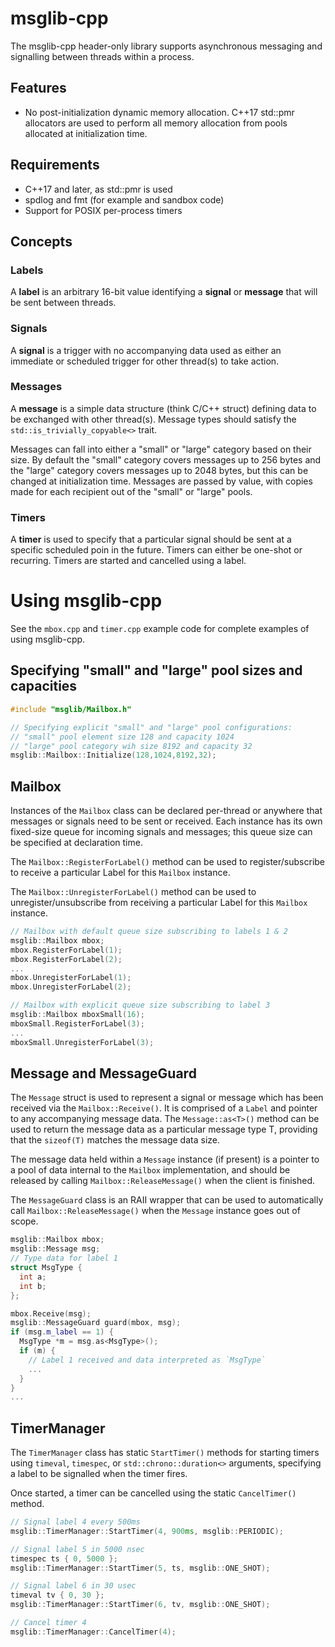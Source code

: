 # msglib-cpp

The msglib-cpp header-only library supports asynchronous messaging and signalling between threads within a process.

## Features
- No post-initialization dynamic memory allocation. C++17 std::pmr allocators are used to perform all memory allocation from
  pools allocated at initialization time.

## Requirements
- C++17 and later, as std::pmr is used
- spdlog and fmt (for example and sandbox code)
- Support for POSIX per-process timers

## Concepts
### Labels
A **label** is an arbitrary 16-bit value identifying a **signal** or **message** that will be sent between threads.

### Signals
A **signal** is a trigger with no accompanying data used as either an immediate or scheduled trigger for other thread(s) to take action.

### Messages
A **message** is a simple data structure (think C/C++ struct) defining data to be exchanged with other thread(s). Message types should satisfy the `std::is_trivially_copyable<>` trait.

Messages can fall into either a "small" or "large" category based on their size. By default the "small" category covers messages up to 256 bytes and the "large" category covers messages up to 2048 bytes, but this can be changed at initialization time. Messages are passed by value, with copies made for each recipient out of the "small" or "large" pools.

### Timers
A **timer** is used to specify that a particular signal should be sent at a specific scheduled poin in the future. Timers can either be one-shot or recurring. Timers are started and cancelled using a label.

# Using msglib-cpp
See the `mbox.cpp` and `timer.cpp` example code for complete examples of using msglib-cpp.

## Specifying "small" and "large" pool sizes and capacities
```c++
#include "msglib/Mailbox.h"

// Specifying explicit "small" and "large" pool configurations:
// "small" pool element size 128 and capacity 1024
// "large" pool category wih size 8192 and capacity 32
msglib::Mailbox::Initialize(128,1024,8192,32);
```

## Mailbox
Instances of the `Mailbox` class can be declared per-thread or anywhere that messages or signals need to be sent or received.  Each instance has its own fixed-size queue for incoming signals and messages; this queue size can be specified at declaration time.

The `Mailbox::RegisterForLabel()` method can be used to register/subscribe to receive a particular Label for this `Mailbox` instance.

The `Mailbox::UnregisterForLabel()` method can be used to unregister/unsubscribe from receiving a particular Label for this `Mailbox` instance.

```c++
// Mailbox with default queue size subscribing to labels 1 & 2
msglib::Mailbox mbox;
mbox.RegisterForLabel(1);
mbox.RegisterForLabel(2);
...
mbox.UnregisterForLabel(1);
mbox.UnregisterForLabel(2);

// Mailbox with explicit queue size subscribing to label 3
msglib::Mailbox mboxSmall(16);
mboxSmall.RegisterForLabel(3);
...
mboxSmall.UnregisterForLabel(3);
```

## Message and MessageGuard
The `Message` struct is used to represent a signal or message which has been received via the `Mailbox::Receive()`. It is comprised of a `Label` and pointer to any accompanying message data. The `Message::as<T>()` method can be used to return the message data as a particular message type T, providing that the `sizeof(T)` matches the message data size.

The message data held within a `Message` instance (if present) is a pointer to a pool of data internal to the `Mailbox` implementation, and should be released by calling `Mailbox::ReleaseMessage()` when the client is finished. 

The `MessageGuard` class is an RAII wrapper that can be used to automatically call `Mailbox::ReleaseMessage()` when the `Message` instance goes out of scope.

```c++
msglib::Mailbox mbox;
msglib::Message msg;
// Type data for label 1
struct MsgType {
  int a;
  int b;
};

mbox.Receive(msg);
msglib::MessageGuard guard(mbox, msg);
if (msg.m_label == 1) {
  MsgType *m = msg.as<MsgType>();
  if (m) {
    // Label 1 received and data interpreted as `MsgType`
    ...
  }
}
...
```

## TimerManager
The `TimerManager` class has static `StartTimer()` methods for starting timers using `timeval`, `timespec`, or `std::chrono::duration<>` arguments, specifying a label to be signalled when the timer fires.

Once started, a timer can be cancelled using the static `CancelTimer()` method.

```c++
// Signal label 4 every 500ms
msglib::TimerManager::StartTimer(4, 900ms, msglib::PERIODIC);

// Signal label 5 in 5000 nsec
timespec ts { 0, 5000 };
msglib::TimerManager::StartTimer(5, ts, msglib::ONE_SHOT);

// Signal label 6 in 30 usec
timeval tv { 0, 30 };
msglib::TimerManager::StartTimer(6, tv, msglib::ONE_SHOT);

// Cancel timer 4
msglib::TimerManager::CancelTimer(4);
```

